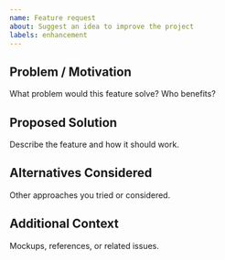 ```yaml
---
name: Feature request
about: Suggest an idea to improve the project
labels: enhancement
---
```


## Problem / Motivation
What problem would this feature solve? Who benefits?

## Proposed Solution
Describe the feature and how it should work.

## Alternatives Considered
Other approaches you tried or considered.

## Additional Context
Mockups, references, or related issues.

